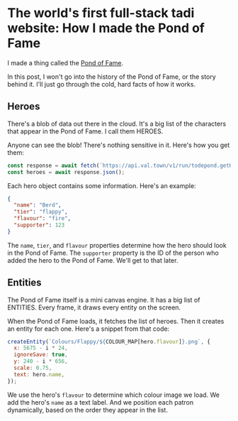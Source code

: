 # The world's first full-stack tadi website: How I made the Pond of Fame

I made a thing called the [Pond of Fame](/fame).

In this post, I won't go into the history of the Pond of Fame, or the story behind it. I'll just go through the cold, hard facts of how it works.

## Heroes

There's a blob of data out there in the cloud. It's a big list of the characters that appear in the Pond of Fame. I call them HEROES.

Anyone can see the blob! There's nothing sensitive in it. Here's how you get them:

```js
const response = await fetch(`https://api.val.town/v1/run/todepond.getHeroes`);
const heroes = await response.json();
```

Each hero object contains some information. Here's an example:

```json
{
  "name": "Berd",
  "tier": "flappy",
  "flavour": "fire",
  "supporter": 123
}
```

The `name`, `tier`, and `flavour` properties determine how the hero should look in the Pond of Fame. The `supporter` property is the ID of the person who added the hero to the Pond of Fame. We'll get to that later.

## Entities

The Pond of Fame itself is a mini canvas engine. It has a big list of ENTITIES. Every frame, it draws every entity on the screen.

When the Pond of Fame loads, it fetches the list of heroes. Then it creates an entity for each one. Here's a snippet from that code:

```js
createEntity(`Colours/Flappy/${COLOUR_MAP[hero.flavour]}.png`, {
  x: 5675 - i * 24,
  ignoreSave: true,
  y: 240 - i * 656,
  scale: 0.75,
  text: hero.name,
});
```

We use the hero's `flavour` to determine which colour image we load. We add the hero's `name` as a text label. And we position each patron dynamically, based on the order they appear in the list.
